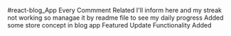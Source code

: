 #react-blog_App
Every Commment Related I'll inform here and my streak not working so managae it by readme file to see my daily progress
Added some store concept in blog app 
Featured Update Functionality Added

